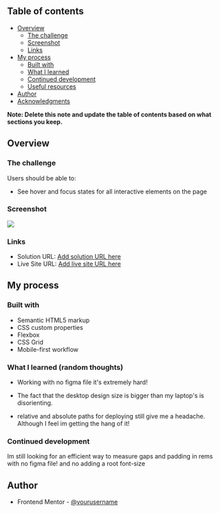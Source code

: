 ## Table of contents

- [Overview](#overview)
  - [The challenge](#the-challenge)
  - [Screenshot](#screenshot)
  - [Links](#links)
- [My process](#my-process)
  - [Built with](#built-with)
  - [What I learned](#what-i-learned)
  - [Continued development](#continued-development)
  - [Useful resources](#useful-resources)
- [Author](#author)
- [Acknowledgments](#acknowledgments)

**Note: Delete this note and update the table of contents based on what sections you keep.**

## Overview

### The challenge

Users should be able to:

- See hover and focus states for all interactive elements on the page

### Screenshot

![](screenshot.png)

### Links

- Solution URL: [Add solution URL here](https://github.com/Velvetgumm/social-links)
- Live Site URL: [Add live site URL here](https://velvetgumm.github.io/social-links/)

## My process

### Built with

- Semantic HTML5 markup
- CSS custom properties
- Flexbox
- CSS Grid
- Mobile-first workflow


### What I learned (random thoughts)

- Working with no figma file it's extremely hard!

- The fact that the desktop design size is bigger than my laptop's is disorienting.

- relative and absolute paths for deploying still give me a headache.
Although I feel im getting the hang of it!


### Continued development

Im still looking for an efficient way to measure gaps and padding in rems with no figma file! and no adding a root font-size

## Author

- Frontend Mentor - [@yourusername](https://www.frontendmentor.io/profile/velvetgumm)
